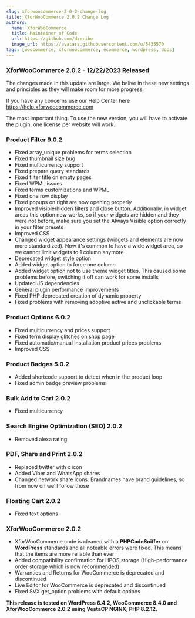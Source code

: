 ```yaml
---
slug: xforwoocommerce-2-0-2-change-log
title: XforWooCommerce 2.0.2 Change Log
authors:
  name: XforWooCommerce
  title: Maintainer of Code
  url: https://github.com/dzeriho
  image_url: https://avatars.githubusercontent.com/u/5435570
tags: [woocommerce, xforwoocommerce, ecommerce, wordpress, docs]
---
```


### XforWooCommerce 2.0.2 - 12/22/2023 Released

The changes made in this update are large. We belive in these new settings and principles as they will make room for more progress.

If you have any concerns use our Help Center here https://help.xforwoocommerce.com

The most important thing. To use the new version, you will have to activate the plugin, one license per website will work.

### Product Filter 9.0.2
- Fixed array_unique problems for terms selection
- Fixed thumbnail size bug
- Fixed multicurrency support
- Fixed prepare query standards
- Fixed filter title on empty pages
- Fixed WPML issues
- Fixed terms customizations and WPML
- Fixed one row display
- Fixed popups on right are now opening properly
- Improved visible/hidden filters and close button. Additionally, in widget areas this option now works, so if your widgets are hidden and they were not before, make sure you set the Always Visible option correctly in your filter presets
- Improved CSS
- Changed widget appearance settings (widgets and elements are now more standardized). Now it's common to have a wide widget area, so we cannot limit widgets to 1 column anymore
- Deprecated widget style option
- Added widget option to force one column
- Added widget option not to use theme widget titles. This caused some problems before, switching it off can work for some installs
- Updated JS dependencies
- General plugin performance improvements
- Fixed PHP deprecated creation of dynamic property
- Fixed problems with removing adoptive active and unclickable terms

### Product Options 6.0.2
- Fixed multicurrency and prices support
- Fixed term display glitches on shop page
- Fixed automatic/manual installation product prices problems
- Improved CSS

### Product Badges 5.0.2
- Added shortcode support to detect when in the product loop
- Fixed admin badge preview problems

### Bulk Add to Cart 2.0.2
- Fixed multicurrency

### Search Engine Optimization (SEO) 2.0.2
- Removed alexa rating

### PDF, Share and Print 2.0.2
- Replaced twitter with x icon
- Added Viber and WhatsApp shares
- Changed network share icons. Brandnames have brand guidelines, so from now on we'll follow those

### Floating Cart 2.0.2
- Fixed text options

### XforWooCommerce 2.0.2
- XforWooCommerce code is cleaned with a **PHPCodeSniffer** on **WordPress** standards and all noteable errors were fixed. This means that the items are more reliable than ever
- Added compatibility confirmation for HPOS storage (High-performance order storage which is now recommended)
- Warranties and Returns for WooCommerce is deprecated and discontinued
- Live Editor for WooCommerce is deprecated and discontinued
- Fixed SVX get_option problems with default options

**This release is tested on WordPress 6.4.2, WooCommerce 8.4.0 and XforWooCommerce 2.0.2 using VestaCP NGINX, PHP 8.2.12.**
